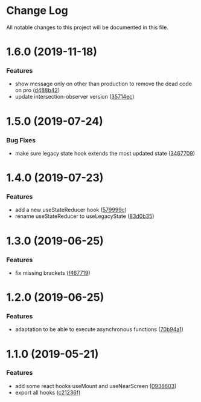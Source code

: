 # Change Log

All notable changes to this project will be documented in this file.

<a name="1.6.0"></a>
# 1.6.0 (2019-11-18)


### Features

* show message only on other than production to remove the dead code on pro ([d488b42](https://github.com/SUI-Components/schibsted-spain-components/commit/d488b42))
* update intersection-observer version ([35714ec](https://github.com/SUI-Components/schibsted-spain-components/commit/35714ec))



<a name="1.5.0"></a>
# 1.5.0 (2019-07-24)


### Bug Fixes

* make sure legacy state hook extends the most updated state ([3467709](https://github.com/SUI-Components/schibsted-spain-components/commit/3467709))



<a name="1.4.0"></a>
# 1.4.0 (2019-07-23)


### Features

* add a new useStateReducer hook ([579999c](https://github.com/SUI-Components/schibsted-spain-components/commit/579999c))
* rename useStateReducer to useLegacyState ([83d0b35](https://github.com/SUI-Components/schibsted-spain-components/commit/83d0b35))



<a name="1.3.0"></a>
# 1.3.0 (2019-06-25)


### Features

* fix missing brackets ([f467719](https://github.com/SUI-Components/schibsted-spain-components/commit/f467719))



<a name="1.2.0"></a>
# 1.2.0 (2019-06-25)


### Features

* adaptation to be able to execute asynchronous functions ([70b94a1](https://github.com/SUI-Components/schibsted-spain-components/commit/70b94a1))



<a name="1.1.0"></a>
# 1.1.0 (2019-05-21)


### Features

* add some react hooks useMount and useNearScreen ([0938603](https://github.com/SUI-Components/schibsted-spain-components/commit/0938603))
* export all hooks ([c21236f](https://github.com/SUI-Components/schibsted-spain-components/commit/c21236f))



